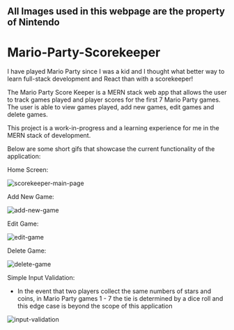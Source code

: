 ## All Images used in this webpage are the property of Nintendo
# Mario-Party-Scorekeeper

I have played Mario Party since I was a kid and I thought what better way to learn full-stack development and React than with a scorekeeper! 

The Mario Party Score Keeper is a MERN stack web app that allows the user to track games played and player scores for the first 7 Mario Party games. 
The user is able to view games played, add new games, edit games and delete games.

This project is a work-in-progress and a learning experience for me in the MERN stack of development. 

Below are some short gifs that showcase the current functionality of the application:

Home Screen: 

![scorekeeper-main-page](https://user-images.githubusercontent.com/26418249/106404119-a4f10000-63ff-11eb-8484-8237569b3a4d.gif)

Add New Game:

![add-new-game](https://user-images.githubusercontent.com/26418249/107124636-1226ea00-6873-11eb-8e0d-8dbef1123c21.gif)

Edit Game: 

![edit-game](https://user-images.githubusercontent.com/26418249/107126557-a21e6100-687e-11eb-8361-68684b8ba23a.gif)

Delete Game: 

![delete-game](https://user-images.githubusercontent.com/26418249/107126660-21139980-687f-11eb-9e0e-2ec0f45dab8c.gif)

Simple Input Validation: 

* In the event that two players collect the same numbers of stars and coins, in Mario Party games 1 - 7 the tie is determined by a dice roll and this edge case is beyond the scope of this application

![input-validation](https://user-images.githubusercontent.com/26418249/107298518-94fe9f00-6a43-11eb-90ca-644c2ea06576.gif)



